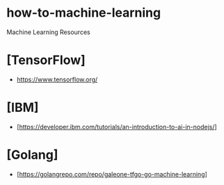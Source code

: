 # how-to-machine-learning
Machine Learning Resources

# [TensorFlow]
 - https://www.tensorflow.org/

# [IBM]
 - [https://developer.ibm.com/tutorials/an-introduction-to-ai-in-nodejs/]

# [Golang]
 - [https://golangrepo.com/repo/galeone-tfgo-go-machine-learning]
 
